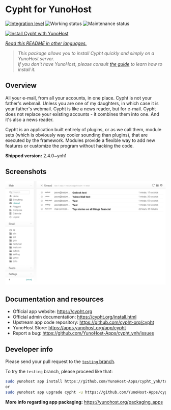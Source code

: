 <!--
N.B.: This README was automatically generated by <https://github.com/YunoHost/apps/tree/master/tools/readme_generator>
It shall NOT be edited by hand.
-->

# Cypht for YunoHost

[![Integration level](https://dash.yunohost.org/integration/cypht.svg)](https://ci-apps.yunohost.org/ci/apps/cypht/) ![Working status](https://ci-apps.yunohost.org/ci/badges/cypht.status.svg) ![Maintenance status](https://ci-apps.yunohost.org/ci/badges/cypht.maintain.svg)

[![Install Cypht with YunoHost](https://install-app.yunohost.org/install-with-yunohost.svg)](https://install-app.yunohost.org/?app=cypht)

*[Read this README in other languages.](./ALL_README.md)*

> *This package allows you to install Cypht quickly and simply on a YunoHost server.*  
> *If you don't have YunoHost, please consult [the guide](https://yunohost.org/install) to learn how to install it.*

## Overview

All your e-mail, from all your accounts, in one place. Cypht is not your father's webmail. Unless you are one of my daughters, in which case it is your father's webmail. Cypht is like a news reader, but for e-mail. Cypht does not replace your existing accounts - it combines them into one. And it's also a news reader.

Cypht is an application built entirely of plugins, or as we call them, module sets (which is obviously way cooler sounding than plugins), that are executed by the framework. Modules provide a flexible way to add new features or customize the program without hacking the code.


**Shipped version:** 2.4.0~ynh1

## Screenshots

![Screenshot of Cypht](./doc/screenshots/cypht_shot1.png)

## Documentation and resources

- Official app website: <https://cypht.org>
- Official admin documentation: <https://cypht.org/install.html>
- Upstream app code repository: <https://github.com/cypht-org/cypht>
- YunoHost Store: <https://apps.yunohost.org/app/cypht>
- Report a bug: <https://github.com/YunoHost-Apps/cypht_ynh/issues>

## Developer info

Please send your pull request to the [`testing` branch](https://github.com/YunoHost-Apps/cypht_ynh/tree/testing).

To try the `testing` branch, please proceed like that:

```bash
sudo yunohost app install https://github.com/YunoHost-Apps/cypht_ynh/tree/testing --debug
or
sudo yunohost app upgrade cypht -u https://github.com/YunoHost-Apps/cypht_ynh/tree/testing --debug
```

**More info regarding app packaging:** <https://yunohost.org/packaging_apps>

